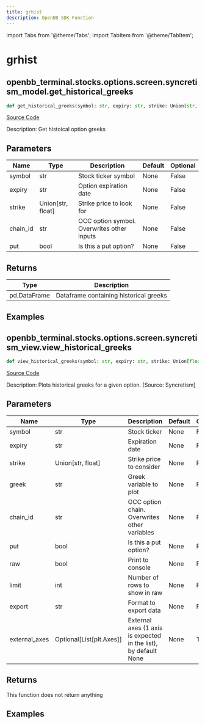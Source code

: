 ```yaml
---
title: grhist
description: OpenBB SDK Function
---
```


import Tabs from '@theme/Tabs';
import TabItem from '@theme/TabItem';

# grhist

<Tabs>
<TabItem value="model" label="Model" default>

## openbb_terminal.stocks.options.screen.syncretism_model.get_historical_greeks

```python title='openbb_terminal/stocks/options/screen/syncretism_model.py'
def get_historical_greeks(symbol: str, expiry: str, strike: Union[str, float], chain_id: str, put: bool) -> DataFrame
```
[Source Code](https://github.com/OpenBB-finance/OpenBBTerminal/tree/main/openbb_terminal/stocks/options/screen/syncretism_model.py#L37)

Description: Get histoical option greeks

## Parameters

| Name | Type | Description | Default | Optional |
| ---- | ---- | ----------- | ------- | -------- |
| symbol | str | Stock ticker symbol | None | False |
| expiry | str | Option expiration date | None | False |
| strike | Union[str, float] | Strike price to look for | None | False |
| chain_id | str | OCC option symbol.  Overwrites other inputs | None | False |
| put | bool | Is this a put option? | None | False |

## Returns

| Type | Description |
| ---- | ----------- |
| pd.DataFrame | Dataframe containing historical greeks |

## Examples



</TabItem>
<TabItem value="view" label="View">

## openbb_terminal.stocks.options.screen.syncretism_view.view_historical_greeks

```python title='openbb_terminal/stocks/options/screen/syncretism_view.py'
def view_historical_greeks(symbol: str, expiry: str, strike: Union[float, str], greek: str, chain_id: str, put: bool, raw: bool, limit: Union[int, str], export: str, external_axes: Optional[List[matplotlib.axes._axes.Axes]]) -> None
```
[Source Code](https://github.com/OpenBB-finance/OpenBBTerminal/tree/main/openbb_terminal/stocks/options/screen/syncretism_view.py#L106)

Description: Plots historical greeks for a given option. [Source: Syncretism]

## Parameters

| Name | Type | Description | Default | Optional |
| ---- | ---- | ----------- | ------- | -------- |
| symbol | str | Stock ticker | None | False |
| expiry | str | Expiration date | None | False |
| strike | Union[str, float] | Strike price to consider | None | False |
| greek | str | Greek variable to plot | None | False |
| chain_id | str | OCC option chain.  Overwrites other variables | None | False |
| put | bool | Is this a put option? | None | False |
| raw | bool | Print to console | None | False |
| limit | int | Number of rows to show in raw | None | False |
| export | str | Format to export data | None | False |
| external_axes | Optional[List[plt.Axes]] | External axes (1 axis is expected in the list), by default None | None | True |

## Returns

This function does not return anything

## Examples



</TabItem>
</Tabs>